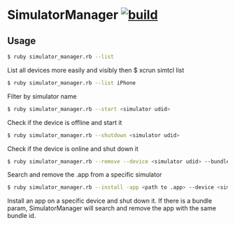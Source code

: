 

# SimulatorManager [![build](https://github.com/GuilhermeMachado/SimulatorManager/workflows/build/badge.svg)](https://github.com/GuilhermeMachado/SimulatorManager/actions)

## Usage

```bash
$ ruby simulator_manager.rb --list
```
List all devices more easily and visibly then $ xcrun simtcl list

```bash
$ ruby simulator_manager.rb --list iPhone
```
Filter by simulator name

```bash
$ ruby simulator_manager.rb --start <simulator udid>
```
Check if the device is offline and start it

```bash
$ ruby simulator_manager.rb --shutdown <simulator udid>
```
Check if the device is online and shut down it

```bash
$ ruby simulator_manager.rb --remove --device <simulator udid> --bundle <application bundle>
```
Search and remove the .app from a specific simulator

```bash
$ ruby simulator_manager.rb --install -app <path to .app> --device <simulator udid> --bundle <application bundle>
```
Install an app on a specific device and shut down it. If there is a bundle param, SimulatorManager will search and remove the app with the same bundle id.

